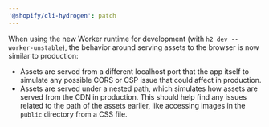 ```yaml
---
'@shopify/cli-hydrogen': patch
---
```


When using the new Worker runtime for development (with `h2 dev --worker-unstable`), the behavior around serving assets to the browser is now similar to production:

- Assets are served from a different localhost port that the app itself to simulate any possible CORS or CSP issue that could affect in production.
- Assets are served under a nested path, which simulates how assets are served from the CDN in production. This should help find any issues related to the path of the assets earlier, like accessing images in the `public` directory from a CSS file.
